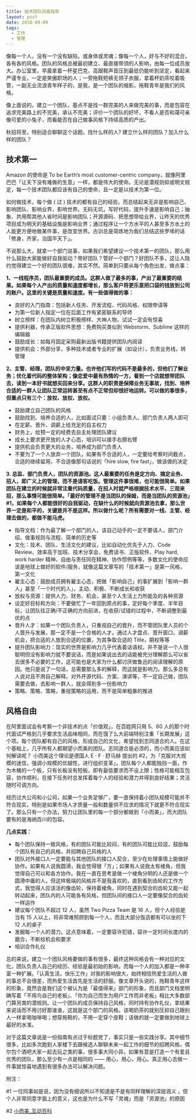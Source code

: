 ```yaml
---
title: 技术团队风格指南
layout: post
date: 2018-09-09
tags:
  - 工作
  - 管理
---
```


像每一个人，没有一个没有缺陷，或身体或灵魂；像每一个人，好与不好的混合，各有各的风格。团队的风格总被最初建立、最直接带领的人影响，由每一位成员放大。办公室里，早晨拿着一杯星巴克，高跟鞋声音压到最低仍能听到坚定，看起来严谨专业，一定是笑傲职场的人；一旁拖鞋短裤无领子衣服，拿着杯奶茶咬着吸管，一副无业流浪青年样子的，是我，是一个团队的缩影。拖鞋青年是我们的风格。

像上面说的，建立一个团队，基点不是找一群完美的人来做完美的事，而是包容在追求完美路上的不完美，承认不完美；评价一个团队的好坏，不看人是否和蔼可亲像可爱的小兔子，而看能否在自己做事风格下持续高质的产出。

秋招将至，特别适合聊聊这个话题。找什么样的人? 建立什么样的团队？加入什么样的团队？


## 技术第一
Amazon 的使命是 To be Earth’s most customer-centric company，就像阿里巴巴「让天下没有难做的生意」一样，都是伟大的使命。无论是潜规则抑或明文规定，每一个技术团队都应该有自己的使命，且一定是以技术为第一位。

如何做技术，每个做 ( 过 ) 技术的都有自己的经验，而总结起来无非是影响自己、影响团队、影响业界，影响世界。无码无坑，写好代码，提升手速是影响自己；抽象、共用帮其他人省时间是影响团队；开源源码、把思想带给业界，让昨天的优秀项目成为明天的基础设施是影响业界；通过程序让一个方水平的人甚至多方水土的人能更方便地做某件事，是改变世界。古训总是简炼地为我们总结这些罗嗦的话「修身，齐家，治国平天下」。

不说那么大，就拿一个部门说事，如果我们希望建议一个技术第一的团队，那么用什么鼓励大家能做好自我驱动？带好团队？管好一个部门？好团队不多，这让人隐约觉得建立一个好的团队很难，其实不然。简单到只要从每个角色出发，做点事：

**1、一线程序员，团队最重要的成员。这群人做了最多的事，产出了最重要的结果。如果每个人产出的质量和速度都增长，那么客户将更乐意把口袋的钱放到公司的账户。这里的关键是质量和速度。有一些值得做的事：**

* 良好的入门指南：包括新人任务、开发流程、代码风格、权限申请等
* 为第一位新人指定一位在后面工作有紧密联系的导师
* 树立榜样：在团队内树立积极榜样、大神人物，试试一定会有惊喜
* 提供利器，传承正版软件思想：免费购买类似到 Webstorm、Sublime 这样的编辑器
* 鼓励成长：如每月固定采购最新出版书籍提供团队内阅读
* 提供机会：外部分享，多种技术或者专业的扩展（如设计），负责业务线，转管理

**2、主管、经理，团队的中坚力量。也许他们写的代码不是最多的，但他们了解业务；优化着代码的整体架构；像恋爱中最有热情的一方，看到一个店就想带团队去，读到一本好书就想买回来分享。这群人的职责是保障业务无事故，找到、培养合适的一群人让团队正常运转甚至有点不正常但却很好地运转。可以做的事很多，但重点只有三个：放权、放权、放权。**

* 鼓励建立自己团队的风格
* 鼓励找到、培养合适的人，比如面试只要：小组负责人、部门负责人两人即可
* 在定薪、晋升、调薪上给充足的自主权力
* 财务上，给预一定的经费去自主处理团队建议
* 成长上要求更开放的人才心态，培训可以接手右膀右臂
* 提供机会负责更大的业务，培养成为部门负责人
* 不要为了一个人放弃一个团队，如果有不合适的人，一定要给考察时间截点，合适的继续留用，不合适像那句话说的「hire slow, fire fast」，做该做的决定

**3. 总监、部门负责人，团队的资源池。这人最重要的任务是定方向、搞定业务、招人，即广义上的管理，而不是请客吃饭。管理这件事很难，也可能很简单。如果团队在建立的时候就非常注重代码质量，在招人时就严格根据技术水平、三观来招，那么事情可能很简单。「最好的管理不是当团队的保姆，而是当团队的资源池」#1，如果每个人都能很好的自我驱动，在缺什么的时候就向资源池去拿，那么世界一定是和平的，关键是并不是这样。所以做什么呢？所有需要对一线、主管、经理去做的，都做不能马虎。**

* 指导文档：作为最了解一个部门的人，该自己动手的一定不要请人，部门介绍、做事规则与流程、简单的历史等
* 文化：技术、团队、生活文化的建议，比如自动化优先于人力、Code Review、效率高于加班、技术分享会、免费读书、正版软件、Play hard, work harder 精神、自由与责任同在精神、协作惯例等等，多数文化的使命应该是地球上做好的软件/服务，就像这篇文章写的「技术第一」是第一风格，第一文化
* 雇主心态：鼓励成员拥有雇主心态，把做「影响自己」的事扩展到「影响一群人」甚至「一个时代的人」，主动、积极、不断成长和收获
* 放权与资源：提供人力、财务、机会，甚至个人生活上力所能及的各种资源
* 设定好目标和方向：不要做忙了一年回到原点的事，定好每个季度、半年目标，让团队往正确/不正确的方向前进，在收获/试错的过程中，不断调整到最优的点
* 晋升人才：如果一个团队负责人，只重视自己的晋升，而不管团队里人员的个人晋升与发展，那一定不是一个合格的人才。通过人才盘点、晋升窗口、调薪机会，把合适的人放到合适的位置，为其争取合适的 Title，期权等等
* 提升团队影响力：现实的世界是影响力几乎代表着话语权。并不是说一个人很聪明但没有影响力就不要说话，而是如果说出去的话能被充分理解那么可以省去很多不必要的工作，这可能也是大家为什么都讨厌做鲁迅的阅读理解的原因。他只是说了一句话，总需要那么多的解释，而这就是影响力。那么多总有人说对且不用自己解释。对外开源代码、方案、演讲等，不一定自己做，团队需要去做，去影响一群人，就会得到多一份影响力
* 策略、策略、策略，重视策略的运用，而不是简单粗暴的推进

## 风格自由

在阿里面试会有考察一个非技术的点「价值观」，在百姓网只用 5、60 人的那个时代面试严格到几乎要求生活品味相同，而在饿了么大前端特别注重「长期发展」这个项。每个团队都有自己的风格，形成自己的文化，希望找到志同道合的人。在这个基础上，几乎所有人都期望小而美的团队。志同道合是必须的，而小而美应该如何解读呢？
小而美这个理论是德国人 E · F · 舒马赫 提出的 #2，为「克服对大规模的迷信，强调小规模的优越性，进行组织变革」。团队每个人都能独挡一面，作为木桶的一个板，只有长板没有短板，即有最低要求而不设上限；性格可能相互包容，协作顺利，在接下任务时总发挥着每个人的经验和潜力并得到良好结果；灵活随时可调方向。

经历过大公司和小公司，如果一个业务足够广，要一直保持着小团队规模可能并不符合现实，特别是如果市场人才质量一般和数量供不应求的情况下就更不符合现实了。那么只有一个办法，努力让团队里的每一个部分都做到「小而美」，而大团队要有的是海纳百川的包容。

**几点实践：**

* 每个团队保持一致风格，有的团队可能比较闷，有的团队可能比较逗，鼓励每个团队有自己的风格，并招聘自己风格的人
* 团队对外接口人一定要能与其他团队的接口人契合，至少在处理事情上能做好协作。如果有人说我圆滑，我会觉得很「方」；如果有人说我太有棱角，但我觉得自己可以和各方协作。我在一直在思考是做一个棱角分明的人还是做一个圆滑中庸的人，但这样极端的风格并不是我喜欢的，直到看到齿轮的工作方式，我觉得人应该活的像齿轮，保持着棱角，同时在遇到契合的齿轮又能一起转动起来，团队内的人可能各有风格，但团队间的接口人一定要像契合的齿轮一样运作
* 建议每个团队不超过 12 人，虽然 Two Pizza Team 是 16 人，但个人经验是当有 15 人以上，将非常难照顾到每一个人，而且大部分饭店都有可以坐的下 12 人的桌子
* 发掘每一个人的潜力。这点意味着，一定要容许犯错，容许一定时间长度内的磨合，不断给机会和要求
* 培训合作礼仪

总的来说，建立一个团队风格要做的事有很多，最终这种风格会有一种对应的文化，团队负责人自己的经历、经验是最初始的影响，而每一个人的加入都是一种丰富一种扩展。「认真生活，快乐工作」对我的影响很大，始终相信热爱生活的人做的事总不会很差，而热爱生活首先是生活的舒服。像文章开头说的，拖鞋青年这样的形象，竟然会是我们这个被认为是「最值得来」部门的形象，而且部门文档里明确写着「不用鸟自己的老板」、「你为自己而生为用户工作而非老板」相比大多数部门算另类的潜规则。让一个团队的成员保持自己风格，同时持有协作礼仪，拿结果来说话而不用讨好那谁谁，这就是这个部门的风格。该喝奶茶的就别压抑自己跟别人一样拿喝咖啡喝；想穿拖鞋的，不用一定穿个皮鞋；该做的就一定要做到地球上最好的水准。

对于这篇文章说是一份指南有点过于标题党了，事实只是一些实践分享。其中细节很多，比如多次跑到人家楼下去跟候选人聊聊未来一起工作的细节的招聘风格，偶尔包个酒吧大家一起去玩之类的事，很多事大同小异。如果有意是打造一个有爱且优秀的团队，那么至少有一点是相同的 —— 用心，用心，用心。真正用心去做一件事就惊喜地遇到有很多办法可以解决问题。


附注：

#1 一位同事如是说，因为没有细说所以不知道是不是有同样理解的深层涵义 ，但个人非常同意字面上的意义，这也是为什么不写「灵魂」而是「资源池」的原因

#2 [小而美_互动百科](https://link.zhihu.com/?target=http%3A//www.baike.com/wiki/%25E5%25B0%258F%25E8%2580%258C%25E7%25BE%258E)